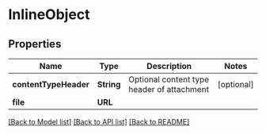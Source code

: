 # InlineObject

## Properties
Name | Type | Description | Notes
------------ | ------------- | ------------- | -------------
**contentTypeHeader** | **String** | Optional content type header of attachment | [optional] 
**file** | **URL** |  | 

[[Back to Model list]](../README#documentation-for-models) [[Back to API list]](../README#documentation-for-api-endpoints) [[Back to README]](../README)


